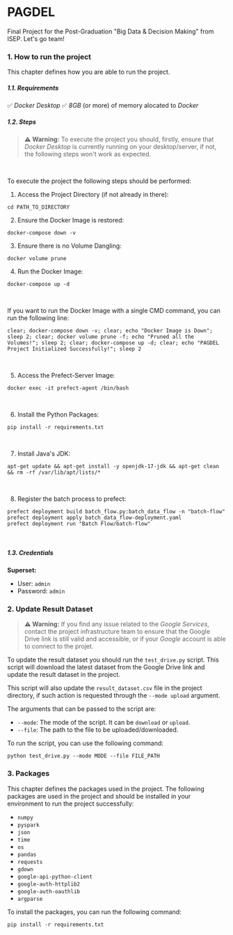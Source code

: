 # PAGDEL

Final Project for the Post-Graduation "Big Data &amp; Decision Making" from ISEP. 
Let's go team!
<br>

### 1. How to run the project

This chapter defines how you are able to run the project.

##### 1.1. Requirements
✅ *Docker Desktop*
✅ *8GB* (or more) of memory alocated to *Docker*

##### 1.2. Steps

>**⚠️ Warning:** To execute the project you should, firstly, ensure that *Docker  Desktop* is currently running on your desktop/server, if not, the following steps won't work as expected.

<br>

To execute the project the following steps should be performed:

1. Access the Project Directory (if not already in there):
```
cd PATH_TO_DIRECTORY
```

2. Ensure the Docker Image is restored:
```
docker-compose down -v
```

3. Ensure there is no Volume Dangling:
```
docker volume prune
```

4. Run the Docker Image:
```
docker-compose up -d  
```

<br>

If you want to run the Docker Image with a single CMD command, you can run the following line:
```
clear; docker-compose down -v; clear; echo "Docker Image is Down"; sleep 2; clear; docker volume prune -f; echo "Pruned all the Volumes!"; sleep 2; clear; docker-compose up -d; clear; echo "PAGDEL Project Initialized Successfully!"; sleep 2
``` 

<br>

5. Access the Prefect-Server Image:
```
docker exec -it prefect-agent /bin/bash      
```

<br>

6. Install the Python Packages:
```
pip install -r requirements.txt
```

<br>

7. Install Java's JDK:
```
apt-get update && apt-get install -y openjdk-17-jdk && apt-get clean && rm -rf /var/lib/apt/lists/*
```

<br>

8. Register the batch process to prefect:
```
prefect deployment build batch_flow.py:batch_data_flow -n "batch-flow"
prefect deployment apply batch_data_flow-deployment.yaml
prefect deployment run "Batch Flow/batch-flow"
```

<br>

##### 1.3. Credentials
**Superset:**
- User: `admin`
- Password: `admin`



### 2. Update Result Dataset

>**⚠️ Warning:** If you find any issue related to the *Google Services*, contact the project infrastructure team to ensure that the Google Drive link is still valid and accessible, or if your *Google* account is able to connect to the projet.

To update the result dataset you should run the `test_drive.py` script.
This script will download the latest dataset from the Google Drive link and update the result dataset in the project.

This script will also update the `result_dataset.csv` file in the project directory, if such action is requested through the `--mode upload` argument.

The arguments that can be passed to the script are:
- `--mode`: The mode of the script. It can be `download` or `upload`.
- `--file`: The path to the file to be uploaded/downloaded.

To run the script, you can use the following command:
```
python test_drive.py --mode MODE --file FILE_PATH
```



### 3. Packages

This chapter defines the packages used in the project.
The following packages are used in the project and should be installed in your environment to run the project successfully:

- `numpy`
- `pyspark`
- `json`
- `time`
- `os`
- `pandas`
- `requests`
- `gdown`
- `google-api-python-client` 
- `google-auth-httplib2` 
- `google-auth-oauthlib`
- `argparse`

To install the packages, you can run the following command:
```
pip install -r requirements.txt
```